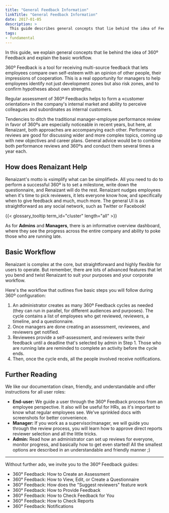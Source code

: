 ```yaml
---
title: "General Feedback Information"
linkTitle: "General Feedback Information"
date: 2017-01-05
description: >
  This guide describes general concepts that lie behind the idea of Feedback feature and explain the basic workflow
tags:
- fundamental
---
```


In this guide, we explain general concepts that lie behind the idea of 360º Feedback and explain the basic workflow.

360º Feedback is a tool for receiving multi-source feedback that lets employees compare own self-esteem with an opinion of other people, their impressions of cooperation. This is a real opportunity for managers to help employees identify not just development zones but also risk zones, and to confirm hypotheses about own strengths.

Regular assessment of 360º Feedbacks helps to form a «customer orientation» in the company's internal market and ability to perceive colleagues and subordinates as internal customers.

Tendencies to ditch the traditional manager-employee performance review in favor of 360ºs are especially noticeable in recent years, but here, at Renaizant, both approaches are accompanying each other. Performance reviews are good for discussing wider and more complex topics, coming up with new objectives and career plans. General advice would be to combine both performance reviews and 360ºs and conduct them several times a year each.

## How does Renaizant Help

Renaizant's motto is «simplify what can be simplified». All you need to do to perform a successful 360º is to set a milestone, write down the questionnaire, and Renaizant will do the rest. Renaizant nudges employees when it's time to pick reviewers, it lets everyone know how, and specifically when to give feedback and much, much more. The general UI is as straightforward as any social network, such as Twitter or Facebook!

{{< glossary_tooltip term_id="cluster" length="all" >}}

As for **Admins** and **Managers**, there is an informative overview dashboard, where they see the progress across the entire company and ability to poke those who are running late.

## Basic Workflow

Renaizant is complex at the core, but straightforward and highly flexible for users to operate. But remember, there are lots of advanced features that let you bend and twist Renaizant to suit your purposes and your corporate workflow.

Here's the workflow that outlines five basic steps you will follow during 360º configuration:

1. An administrator creates as many 360º Feedback cycles as needed (they can run in parallel, for different audiences and purposes). The cycle contains a list of employees who get reviewed, reviewers, a timeline, and a questionnaire.
2. Once managers are done creating an assessment, reviewees, and reviewers get notified.
3. Reviewees provide a self-assessment, and reviewers write their feedback until a deadline that's selected by admin in Step 1. Those who are running late are reminded to complete an activity before the cycle ends.
4. Then, once the cycle ends, all the people involved receive notifications.

## Further Reading

We like our documentation clean, friendly, and understandable and offer instructions for all user roles:

- **End-user:** We guide a user through the 360º Feedback process from an employee perspective. It also will be useful for HRs, as it's important to know what regular employees see. We've sprinkled docs with screenshots for better convenience.
- **Manager:** If you work as a supervisor/manager, we will guide you through the review process, you will learn how to approve direct reports reviewer selection and all the little tricks.
- **Admin:** Read how an administrator can set up reviews for everyone, monitor progress, and basically how to get even started! All the smallest options are described in an understandable and friendly manner ;)

----
Without further ado, we invite you to the 360º Feedback guides:

- 360° Feedback: How to Create an Assessment
- 360° Feedback: How to View, Edit, or Create a Questionnaire
- 360° Feedback: How does the "Suggest reviewers" feature work
- 360° Feedback: How to Provide Feedback
- 360° Feedback: How to Check Feedback for You
- 360° Feedback: How to Check Reports
- 360° Feedback: Notifications